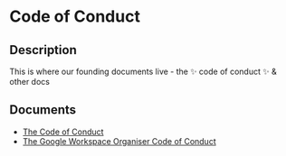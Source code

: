 # Code of Conduct

## Description
This is where our founding documents live - the ✨ code of conduct ✨ &amp; other docs

## Documents
- [The Code of Conduct](/code-of-conduct.md)
- [The Google Workspace Organiser Code of Conduct](/g-workspace-conduct.md)
